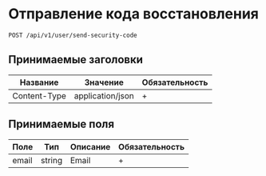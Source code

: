 Отправление кода восстановления
========================

`POST /api/v1/user/send-security-code`

## Принимаемые заголовки

| Название           | Значение             | Обязательность |
|--------------------|----------------------|----------------|
| Content-Type       | application/json     | +              |

## Принимаемые поля

| Поле               | Тип                  | Описание                                      | Обязательность |
|--------------------|----------------------|-----------------------------------------------|----------------|
| email              | string               | Email                                         | +              |